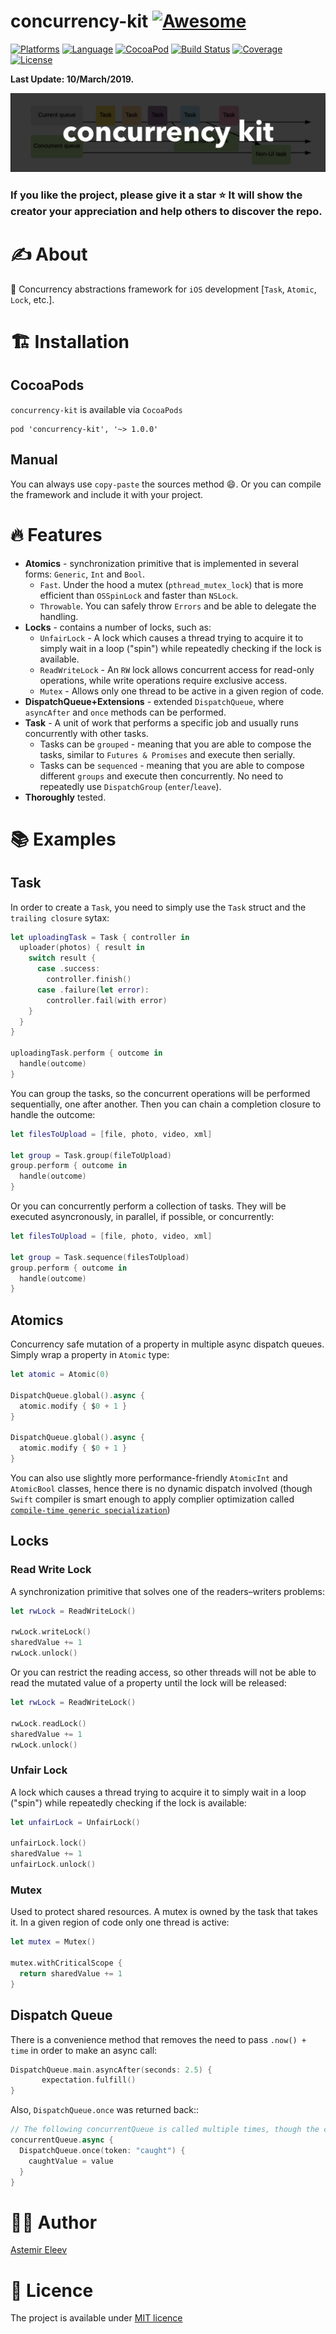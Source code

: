 # concurrency-kit [![Awesome](https://cdn.rawgit.com/sindresorhus/awesome/d7305f38d29fed78fa85652e3a63e154dd8e8829/media/badge.svg)](https://github.com/sindresorhus/awesome)

[![Platforms](https://img.shields.io/badge/platforms-iOS-yellow.svg)]()
[![Language](https://img.shields.io/badge/language-Swift-orange.svg)]()
[![CocoaPod](https://img.shields.io/badge/pod-1.0.0-lightblue.svg)]()
[![Build Status](https://travis-ci.org/jVirus/concurrency-kit.svg?branch=master)](https://travis-ci.org/jVirus/concurrency-kit)
[![Coverage](https://codecov.io/gh/jVirus/concurrency-kit/branch/master/graph/badge.svg)](https://codecov.io/gh/jVirus/concurrency-kit)
[![License](https://img.shields.io/badge/license-MIT-blue.svg)]()

**Last Update: 10/March/2019.**

![](logo-concurrency_kit.png)

### If you like the project, please give it a star ⭐ It will show the creator your appreciation and help others to discover the repo.

# ✍️ About
🚄 Concurrency abstractions framework for `iOS` development [`Task`, `Atomic`, `Lock`, etc.].

# 🏗 Installation
## CocoaPods
`concurrency-kit` is available via `CocoaPods`

```
pod 'concurrency-kit', '~> 1.0.0' 
```
## Manual
You can always use `copy-paste` the sources method 😄. Or you can compile the framework and include it with your project.

# 🔥 Features
- **Atomics** - synchronization  primitive that is implemented in several forms: `Generic`, `Int` and `Bool`.
  - `Fast`. Under the hood a mutex (`pthread_mutex_lock`) that is more efficient than `OSSpinLock` and faster than `NSLock`.
  - `Throwable`. You can safely throw `Errors` and be able to delegate the handling.
- **Locks** - contains a number of locks, such as:
  - `UnfairLock` - A lock which causes a thread trying to acquire it to simply wait in a loop ("spin") while repeatedly checking if the lock is available.
  - `ReadWriteLock` - An `RW` lock allows concurrent access for read-only operations, while write operations require exclusive access.
  - `Mutex` - Allows only one thread to be active in a given region of code.
- **DispatchQueue+Extensions** - extended `DispatchQueue`, where `asyncAfter` and `once` methods can be performed. 
- **Task** - A unit of work that performs a specific job and usually runs concurrently with other tasks.
  - Tasks can be `grouped` - meaning that you are able to compose the tasks, similar to `Futures & Promises` and execute then serially.
  - Tasks can be `sequenced` - meaning that you are able to compose different `groups` and execute then concurrently. No need to repeatedly use `DispatchGroup` (`enter`/`leave`). 
- **Thoroughly** tested.

# 📚 Examples

## Task
In order to create a `Task`, you need to simply use the `Task` struct and the `trailing closure` sytax:

```swift
let uploadingTask = Task { controller in
  uploader(photos) { result in 
    switch result {
      case .success:
        controller.finish()
      case .failure(let error):          
        controller.fail(with error)
    }
  }
}
        
uploadingTask.perform { outcome in
  handle(outcome)
}
```

You can group the tasks, so the concurrent operations will be performed sequentially, one after another. Then you can chain a completion closure to handle the outcome:

```swift
let filesToUpload = [file, photo, video, xml]

let group = Task.group(fileToUpload)
group.perform { outcome in 
  handle(outcome)
}
```

Or you can concurrently perform a collection of tasks. They will be executed asyncronously, in parallel, if possible, or concurrently:

```swift
let filesToUpload = [file, photo, video, xml]

let group = Task.sequence(filesToUpload)
group.perform { outcome in 
  handle(outcome)
}
```

## Atomics
Concurrency safe mutation of a property in multiple async dispatch queues. Simply wrap a property in `Atomic` type:

```swift
let atomic = Atomic(0)

DispatchQueue.global().async {
  atomic.modify { $0 + 1 }
}

DispatchQueue.global().async {
  atomic.modify { $0 + 1 }
}
```

You can also use slightly more performance-friendly `AtomicInt` and `AtomicBool` classes, hence there is no dynamic dispatch involved (though `Swift` compiler is smart enough to apply complier optimization called [`compile-time generic specialization`](https://forums.swift.org/t/compile-time-generic-specialization/5082))

## Locks

### Read Write Lock
A synchronization primitive that solves one of the readers–writers problems:

```swift
let rwLock = ReadWriteLock()

rwLock.writeLock()
sharedValue += 1
rwLock.unlock()
```

Or you can restrict the reading access, so other threads will not be able to read the mutated value of a property until the lock will be released:

```swift
let rwLock = ReadWriteLock()

rwLock.readLock()
sharedValue += 1
rwLock.unlock()
```

### Unfair Lock
A lock which causes a thread trying to acquire it to simply wait in a loop ("spin") while repeatedly checking if the lock is available:

```swift
let unfairLock = UnfairLock()

unfairLock.lock()
sharedValue += 1
unfairLock.unlock()
```

### Mutex
Used to protect shared resources. A mutex is owned by the task that takes it. In a given region of code only one thread is active:

```swift
let mutex = Mutex()

mutex.withCriticalScope {
  return sharedValue += 1
}
```

## Dispatch Queue
There is a convenience method that removes the need to pass `.now() + time` in order to make an async call:

```swift
DispatchQueue.main.asyncAfter(seconds: 2.5) {
       expectation.fulfill()
}
```

Also, `DispatchQueue.once` was returned back::

```swift
// The following concurrentQueue is called multiple times, though the caughtValue will be set to value only once.
concurrentQueue.async {
  DispatchQueue.once(token: "caught") {
    caughtValue = value
  }
}
```


# 👨‍💻 Author 
[Astemir Eleev](https://github.com/jVirus)

# 🔖 Licence
The project is available under [MIT licence](https://github.com/jVirus/concurrency-kit/blob/master/LICENSE)

